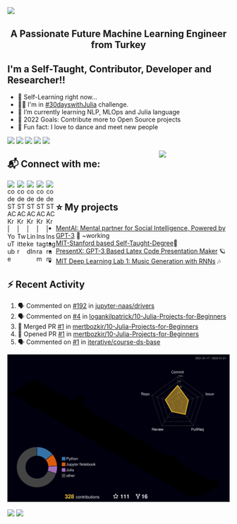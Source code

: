 <img src="./Mert.svg"></img>  

<h2 align="center">A Passionate Future Machine Learning Engineer from Turkey</h2>

## I'm a Self-Taught, Contributor, Developer and Researcher!!

- 🔭 Self-Learning right now... 
- 🧙‍♂️ I'm in [#30dayswithJulia](https://twitter.com/mertbozkirr/status/1472149223365820417?s=20) challenge.
- 🎯 I’m currently learning NLP, MLOps and Julia language
- 🥅 2022 Goals: Contribute more to Open Source projects
- 👯 Fun fact: I love to dance and meet new people

[<img width="30px" style="vertical-align: text-top;" src="https://static.iterative.ai/logo/dvc.svg"/>](https://dvc.org)  [<img width="30px" style="vertical-align: text-top;" src="https://pydata.org/global2021/wp-content/uploads/2021/06/cropped-logo.png"/>](https://pydata.org/) [<img width="30px" style="vertical-align: text-top;" src="https://avatars.githubusercontent.com/u/57668889?s=200&v=4"/>](https://dagshub.com) [<img width="30px" style="vertical-align: text-top;" src="https://yt3.ggpht.com/ytc/AKedOLShm1wUoI_b1jodS6XXWy2aWR_nWSszuWb_baKD=s900-c-k-c0x00ffffff-no-rj"/>](https://www.naas.ai/) [<img width="30px" style="vertical-align: text-top;" src="https://avatars.githubusercontent.com/u/743164?s=280&v=4"/>](https://julialang.org) 


 <img align="right" src="https://media.giphy.com/media/LoBSGLlkRVWnd6SdxN/giphy.gif" width="160">
 
## 📬 Connect with me:

[<img align="left" alt="codeSTACKr | YouTube" width="22px" src="https://cdn.jsdelivr.net/npm/simple-icons@v3/icons/youtube.svg" />](https://www.youtube.com/channel/UCXea7z2u1TsOd8FICU1EhIQ)&nbsp;
[<img align="left" alt="codeSTACKr | Twitter" width="22px" src="https://cdn.jsdelivr.net/npm/simple-icons@v3/icons/twitter.svg" />](https://twitter.com/mertbozkirr)&nbsp;
[<img align="left" alt="codeSTACKr | LinkedIn" width="22px" src="https://cdn.jsdelivr.net/npm/simple-icons@v3/icons/linkedin.svg" />](https://www.linkedin.com/in/mertbozkir/)&nbsp;
[<img align="left" alt="codeSTACKr | Instagram" width="22px" src="https://cdn.jsdelivr.net/npm/simple-icons@v3/icons/gmail.svg" />](mailto:mert.bozkirr@gmail.com)&nbsp;
[<img align="left" alt="codeSTACKr | Instagram" width="22px" src="https://cdn.jsdelivr.net/npm/simple-icons@v3/icons/medium.svg" />](https://medium.com/@mert.bozkirr)&nbsp;
 
 ## ⭐ My projects
 
* [MentAI: Mental partner for Social Intelligence, Powered by GPT-3](https://www.linkedin.com/posts/activity-6885184275319164928-VfTS) 🎸 ~working
* [MIT-Stanford based Self-Taught-Degree](https://github.com/mertbozkir/self-taught-degree)📌
* [PresentX: GPT-3 Based Latex Code Presentation Maker](https://github.com/mertbozkir/PresentX)  🪐
* [MIT Deep Learning Lab 1: Music Generation with RNNs](https://github.com/mertbozkir/Music_Generation_RNNs)  🎶

## ⚡ Recent Activity
<!--START_SECTION:activity-->
1. 🗣 Commented on [#192](https://github.com/jupyter-naas/drivers/issues/192) in [jupyter-naas/drivers](https://github.com/jupyter-naas/drivers)
2. 🗣 Commented on [#4](https://github.com/logankilpatrick/10-Julia-Projects-for-Beginners/issues/4) in [logankilpatrick/10-Julia-Projects-for-Beginners](https://github.com/logankilpatrick/10-Julia-Projects-for-Beginners)
3. 🎉 Merged PR [#1](https://github.com/mertbozkir/10-Julia-Projects-for-Beginners/pull/1) in [mertbozkir/10-Julia-Projects-for-Beginners](https://github.com/mertbozkir/10-Julia-Projects-for-Beginners)
4. 💪 Opened PR [#1](https://github.com/mertbozkir/10-Julia-Projects-for-Beginners/pull/1) in [mertbozkir/10-Julia-Projects-for-Beginners](https://github.com/mertbozkir/10-Julia-Projects-for-Beginners)
5. 🗣 Commented on [#1](https://github.com/iterative/course-ds-base/issues/1) in [iterative/course-ds-base](https://github.com/iterative/course-ds-base)
<!--END_SECTION:activity-->

![](./profile-3d-contrib/profile-night-rainbow.svg)

<p>
  <img width="48%" src="https://github-readme-stats.vercel.app/api?username=mertbozkir&show_icons=true&theme=tokyonight" />
  <img width="48%" src="https://github-readme-streak-stats.herokuapp.com/?user=mertbozkir&theme=tokyonight" />
</p>
